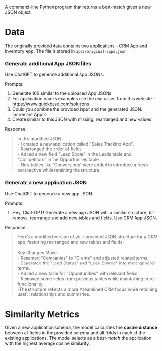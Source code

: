 A command-line Python program that returns a best-match given a new JSON object.

# Data

The originally provided data contains two applications - CRM App and Inventory App. The file is stored in `apps/original-apps.json`

### Generate additional App JSON files

Use ChatGPT to generate additional App JSONs.

Prompts:
1. Generate 100 similar to the uploaded App JSONs
2. For application names examples use the use cases from this website - https://www.quickbase.com/solutions
3. Could you combine the provided input and the generated JSON. Increment AppID
4. Create similar to this JSON with missing, rearranged and new values

Response:

> In this modified JSON: \
\- I created a new application called "Sales Tracking App".\
\- Rearranged the order of fields. \
\- Added a new field "Lead Score" in the Leads table and "Competitors" in the Opportunities table.\
\- New tables like "Conversions" were added to introduce a fresh perspective while retaining the structure.

### Generate a new application JSON

Use ChatGPT to generate a new app JSON.

Prompts:
1. Hey, Chat-GPT! Generate a new app JSON with a similar structure, bit remove, rearrange and add new tables and fields. Use CRM App JSON.

Response:

> Here’s a modified version of your provided JSON structure for a CRM app, featuring rearranged and new tables and fields:\
\
Key Changes Made:\
\- Renamed "Companies" to "Clients" and adjusted related terms.\
\- Separated the "Lead Status" and "Lead Source" into more general terms.\
\- Added a new table for "Opportunities" with relevant fields.\
\- Removed some fields from previous tables while maintaining core functionality.\
\-The structure reflects a more streamlined CRM focus while retaining useful relationships and summaries.


# Similarity Metrics

Given a new application schema, the model calculates the **cosine distance** between all fields in the provided schema and all fields in each of the existing applications. The model selects as a *best-match* the application with the highest average cosine similarity.